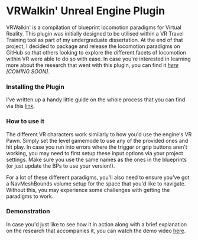 # VRWalkin' Unreal Engine Plugin
VRWalkin' is a compilation of blueprint locomotion paradigms for Virtual Reality. This plugin was initially designed to be utilised within a VR Travel Training tool as part of my undergraduate dissertation. At the end of that project, I decided to package and release the locomotion paradigms on GitHub so that others looking to explore the different facets of locomotion within VR were able to do so with ease. In case you're interested in learning more about the research that went with this plugin, you can find it *[here]() [COMING SOON]*. 

### Installing the Plugin
I've written up a handy little guide on the whole process that you can find via this [link](https://hannah-ashna.github.io/VRWalkin-UE-Plugin/). 

### How to use it
The different VR characters work similarly to how you'd use the engine's VR Pawn. Simply set the level gamemode to use any of the provided ones and hit play. In case you run into errors where the trigger or grip buttons aren't working, you may need to first setup these input options via your project settings. Make sure you use the same names as the ones in the blueprints (or just update the BPs to use your version!).

For a lot of these different paradigms, you'll also need to ensure you've got a NavMeshBounds volume setup for the space that you'd like to navigate. Without this, you may experience some challenges with getting the paradigms to work. 

### Demonstration
In case you'd just like to see how it in action along with a brief explanation on the research that accompanies it, you can watch the demo video [here]().
